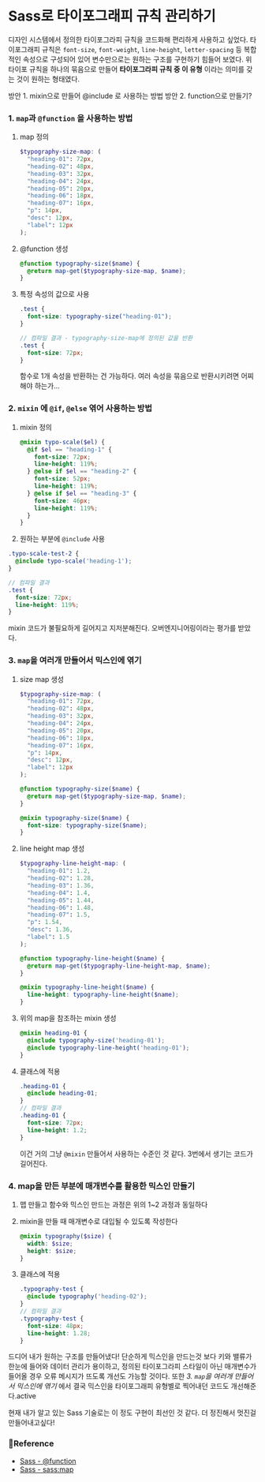 # Sass로 타이포그래피 규칙 관리하기

디자인 시스템에서 정의한 타이포그라피 규칙을 코드화해 편리하게 사용하고 싶었다.
타이포그래피 규칙은 `font-size`, `font-weight`, `line-height`, `letter-spacing` 등 복합적인 속성으로 구성되어 있어 변수만으로는 원하는 구조를 구현하기 힘들어 보였다.
위 타이포 규칙을 하나의 묶음으로 만들어 **타이포그라피 규칙 중 이 유형** 이라는 의미를 갖는 것이 원하는 형태였다.

방안 1. mixin으로 만들어 @include 로 사용하는 방법
방안 2. function으로 만들기?

### 1. `map`과 `@function` 을 사용하는 방법

1. map 정의

   ```scss
   $typography-size-map: (
     "heading-01": 72px,
     "heading-02": 48px,
     "heading-03": 32px,
     "heading-04": 24px,
     "heading-05": 20px,
     "heading-06": 18px,
     "heading-07": 16px,
     "p": 14px,
     "desc": 12px,
     "label": 12px
   );
   ```

2. @function 생성

   ```scss
   @function typography-size($name) {
     @return map-get($typography-size-map, $name);
   }
   ```

3. 특정 속성의 값으로 사용

   ```scss
   .test {
     font-size: typography-size("heading-01");
   }
   
   // 컴파일 결과 - typography-size-map에 정의된 값을 반환
   .test {
     font-size: 72px;
   }
   ```

   함수로 1개 속성을 반환하는 건 가능하다. 여러 속성을 묶음으로 반환시키려면 어찌 해야 하는가...

### 2. `mixin` 에 `@if`, `@else` 엮어 사용하는 방법

1. mixin 정의

   ```scss
   @mixin typo-scale($el) {
     @if $el == "heading-1" {
       font-size: 72px;
       line-height: 119%;
     } @else if $el == "heading-2" {
       font-size: 52px;
       line-height: 119%;
     } @else if $el == "heading-3" {
       font-size: 46px;
       line-height: 119%;
     }
   }
   ```

2. 원하는 부분에 `@include` 사용

```scss
.typo-scale-test-2 {
  @include typo-scale('heading-1');
}

// 컴파일 결과
.test {
  font-size: 72px;
  line-height: 119%;
}
```

mixin 코드가 불필요하게 길어지고 지저분해진다. 오버엔지니어링이라는 평가를 받았다.

### 3. `map`을 여러개 만들어서 믹스인에 엮기

1. size map 생성

   ```scss
   $typography-size-map: (
     "heading-01": 72px,
     "heading-02": 48px,
     "heading-03": 32px,
     "heading-04": 24px,
     "heading-05": 20px,
     "heading-06": 18px,
     "heading-07": 16px,
     "p": 14px,
     "desc": 12px,
     "label": 12px
   );
   
   @function typography-size($name) {
     @return map-get($typography-size-map, $name);
   }
   
   @mixin typography-size($name) {
     font-size: typography-size($name);
   }
   ```

2. line height map 생성

   ```scss
   $typography-line-height-map: (
     "heading-01": 1.2,
     "heading-02": 1.28,
     "heading-03": 1.36,
     "heading-04": 1.4,
     "heading-05": 1.44,
     "heading-06": 1.48,
     "heading-07": 1.5,
     "p": 1.54,
     "desc": 1.36,
     "label": 1.5
   );
   
   @function typography-line-height($name) {
     @return map-get($typography-line-height-map, $name);
   }
   
   @mixin typography-line-height($name) {
     line-height: typography-line-height($name);
   }
   ```

3. 위의 map을 참조하는 mixin 생성

   ```scss
   @mixin heading-01 {
     @include typography-size('heading-01');
     @include typography-line-height('heading-01');
   }
   ```

4. 클래스에 적용

   ```scss
   .heading-01 {
     @include heading-01;
   } 
   // 컴파일 결과
   .heading-01 {
     font-size: 72px;
     line-height: 1.2;
   }
   ```

   이건 거의 그냥 `@mixin` 만들어서 사용하는 수준인 것 같다. 3번에서 생기는 코드가 길어진다.

### 4. map을 만든 부분에 매개변수를 활용한 믹스인 만들기

1. 맵 만들고 함수와 믹스인 만드는 과정은 위의 1~2 과정과 동일하다

2. mixin을 만들 때 매개변수로 대입될 수 있도록 작성한다

   ```scss
   @mixin typography($size) {
     width: $size;
     height: $size;
   }
   ```

3. 클래스에 적용

   ```scss
   .typography-test {
     @include typography('heading-02');
   }
   // 컴파일 결과
   .typography-test {
     font-size: 48px;
     line-height: 1.28;
   }
   ```

드디어 내가 원하는 구조를 만들어냈다!
단순하게 믹스인을 만드는것 보다 키와 밸류가 한눈에 들어와 데이터 관리가 용이하고, 정의된 타이포그라피 스타일이 아닌 매개변수가 들어올 경우 오류 메시지가 뜨도록 개선도 가능할 것이다.
또한 _3. `map`을 여러개 만들어서 믹스인에 엮기_ 에서 결국 믹스인을 타이포그래피 유형별로 찍어내던 코드도 개선해준다.active

현재 내가 알고 있는 Sass 기술로는 이 정도 구현이 최선인 것 같다. 더 정진해서 멋진걸 만들어내고싶다!

### 📖Reference

- [Sass - @function](https://sass-lang.com/documentation/at-rules/function)
- [Sass - sass:map](https://sass-lang.com/documentation/modules/map)